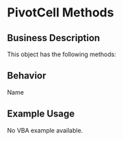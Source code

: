 # PivotCell Methods

## Business Description
This object has the following methods:

## Behavior
Name

## Example Usage
No VBA example available.